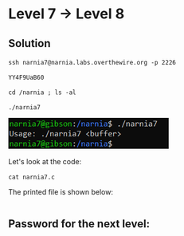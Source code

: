 # Level 7 → Level 8

## Solution
```
ssh narnia7@narnia.labs.overthewire.org -p 2226
```
```
YY4F9UaB60
```
```
cd /narnia ; ls -al
```
```
./narnia7
```

![](0.png)


Let's look at the code:

```
cat narnia7.c
```

The printed file is shown below:

```c
```

## Password for the next level:
```

```
